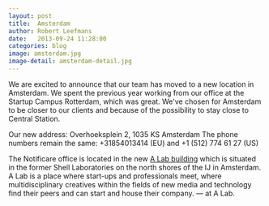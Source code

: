 ```yaml
---
layout: post
title:  Amsterdam
author: Robert Leefmans
date:   2013-09-24 11:28:00
categories: blog
image: amsterdam.jpg
image-detail: amsterdam-detail.jpg
---
```

We are excited to announce that our team has moved to a new location in Amsterdam. We spent the previous year working from our office at the Startup Campus Rotterdam, which was great. We've chosen for Amsterdam to be closer to our clients and because of the possibility to stay close to Central Station.

Our new address: 
Overhoeksplein 2, 1035 KS Amsterdam
The phone numbers remain the same: 
+31854013414 (EU) and +1 (512) 774 61 27 (US)

The Notificare office is located in the new [A Lab building][alab] which is situated in the former Shell Laboratories on the north shores of the IJ in Amsterdam. A Lab is a place where start-ups and professionals meet, where multidisciplinary creatives within the fields of new media and technology find their peers and can start and house their company. — at A Lab.

[alab]: http://a-lab.nl
